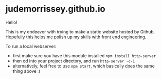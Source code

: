 # judemorrissey.github.io

Hello!

This is my endeavor with trying to make a static website hosted by Github. Hopefully this helps me polish up my skills with front end engineering.

To run a local webserver:
- first make sure you have this module installed `npm install http-server`
- then cd into your project directory, and run `http-server -c-1`
- alternatively, feel free to use `npm start`, which basically does the same thing above :)
